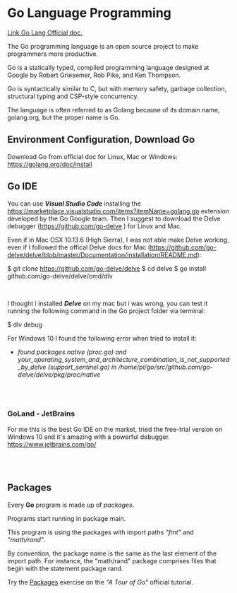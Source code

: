 <!-- README.md -->
# **Go Language Programming**

[Link Go Lang Official  doc.](https://golang.org/doc/)

The Go programming language is an open source project to make programmers more productive.

Go is a statically typed, compiled programming language designed at Google by Robert Griesemer, Rob Pike, and Ken Thompson.

Go is syntactically similar to C, but with memory safety, garbage collection, structural typing and CSP-style concurrency.

The language is often referred to as Golang because of its domain name, golang.org, but the proper name is Go.


## Environment Configuration, Download Go
Download Go from official doc for Linux, Mac or Windows: https://golang.org/doc/install


## Go IDE
You can use ***Visual Studio Code*** installing the https://marketplace.visualstudio.com/items?itemName=golang.go extension developed by the Go Google team.
Then I suggest to download the Delve debugger (https://github.com/go-delve ) for Linux and Mac.


Even if in Mac OSX 10.13.6 (High Sierra), I was not able make Delve working, even if I followed the offical Delve docs for Mac (https://github.com/go-delve/delve/blob/master/Documentation/installation/README.md):


$ git clone https://github.com/go-delve/delve
$ cd delve
$ go install github.com/go-delve/delve/cmd/dlv

<br/>

I thought i installed ***Delve*** on my mac but i was wrong, you can test it running the following command in the Go project folder via terminal:

$ dlv debug
<br/>

For Windows 10 I found the following error when tried to install it:

- _found packages native (proc.go) and your_operating_system_and_architecture_combination_is_not_supported_by_delve (support_sentinel.go) in /home/pi/go/src/github.com/go-delve/delve/pkg/proc/native_

<br/>
<br/>

### GoLand - JetBrains
For me this is the best Go IDE on the market, tried the free-trial version on Windows 10 and it's amazing with a powerful debugger.
https://www.jetbrains.com/go/

<br/>
<br/>


## Packages

Every **Go** program is made up of _packages_.

Programs start running in package main.

This program is using the packages with import paths *"fmt"* and *"math/rand"*.

By convention, the package name is the same as the last element of the import path. For instance, the "math/rand" package comprises files that begin with the statement package rand.

Try the [Packages](https://tour.golang.org/basics/1) exercise on the _"A Tour of Go"_ official tutorial.
